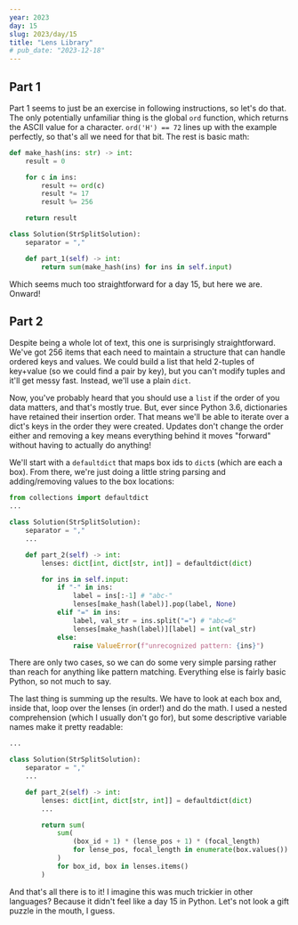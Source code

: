 ```yaml
---
year: 2023
day: 15
slug: 2023/day/15
title: "Lens Library"
# pub_date: "2023-12-18"
---
```


## Part 1

Part 1 seems to just be an exercise in following instructions, so let's do that. The only potentially unfamiliar thing is the global `ord` function, which returns the ASCII value for a character. `ord('H') == 72` lines up with the example perfectly, so that's all we need for that bit. The rest is basic math:

```py
def make_hash(ins: str) -> int:
    result = 0

    for c in ins:
        result += ord(c)
        result *= 17
        result %= 256

    return result

class Solution(StrSplitSolution):
    separator = ","

    def part_1(self) -> int:
        return sum(make_hash(ins) for ins in self.input)
```

Which seems much too straightforward for a day 15, but here we are. Onward!

## Part 2

Despite being a whole lot of text, this one is surprisingly straightforward. We've got 256 items that each need to maintain a structure that can handle ordered keys and values. We could build a list that held 2-tuples of key+value (so we could find a pair by key), but you can't modify tuples and it'll get messy fast. Instead, we'll use a plain `dict`.

Now, you've probably heard that you should use a `list` if the order of you data matters, and that's mostly true. But, ever since Python 3.6, dictionaries have retained their insertion order. That means we'll be able to iterate over a dict's keys in the order they were created. Updates don't change the order either and removing a key means everything behind it moves "forward" without having to actually do anything!

We'll start with a `defaultdict` that maps box ids to `dict`s (which are each a box). From there, we're just doing a little string parsing and adding/removing values to the box locations:

```py
from collections import defaultdict
...

class Solution(StrSplitSolution):
    separator = ","
    ...

    def part_2(self) -> int:
        lenses: dict[int, dict[str, int]] = defaultdict(dict)

        for ins in self.input:
            if "-" in ins:
                label = ins[:-1] # "abc-"
                lenses[make_hash(label)].pop(label, None)
            elif "=" in ins:
                label, val_str = ins.split("=") # "abc=6"
                lenses[make_hash(label)][label] = int(val_str)
            else:
                raise ValueError(f"unrecognized pattern: {ins}")
```

There are only two cases, so we can do some very simple parsing rather than reach for anything like pattern matching. Everything else is fairly basic Python, so not much to say.

The last thing is summing up the results. We have to look at each box and, inside that, loop over the lenses (in order!) and do the math. I used a nested comprehension (which I usually don't go for), but some descriptive variable names make it pretty readable:

```py ins={11-17}
...

class Solution(StrSplitSolution):
    separator = ","
    ...

    def part_2(self) -> int:
        lenses: dict[int, dict[str, int]] = defaultdict(dict)
        ...

        return sum(
            sum(
                (box_id + 1) * (lense_pos + 1) * (focal_length)
                for lense_pos, focal_length in enumerate(box.values())
            )
            for box_id, box in lenses.items()
        )
```

And that's all there is to it! I imagine this was much trickier in other languages? Because it didn't feel like a day 15 in Python. Let's not look a gift puzzle in the mouth, I guess.
